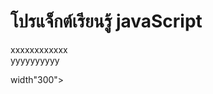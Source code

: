# โปรแจ็กต์เรียนรู้ javaScript
xxxxxxxxxxxx
<br>
yyyyyyyyyy 
<link rel="shortcut icon" href="https://user-images.githubusercontent.com/89632443/139389568-7ebf0e94-42f5-419b-8ded-ab12ff411454.PNG" type="image/x-icon"  width"300">
<ing src="<img width="573" alt="Capture" src="https://user-images.githubusercontent.com/89632443/139389568-7ebf0e94-42f5-419b-8ded-ab12ff411454.PNG"> width"300">
